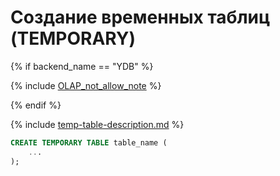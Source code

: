# Создание временных таблиц (TEMPORARY)

{% if backend_name == "YDB" %}

{% include [OLAP_not_allow_note](../../../../_includes/not_allow_for_olap_note.md) %}

{% endif %}

{% include [temp-table-description.md](../../../../_includes/temp-table-description.md) %}

```sql
CREATE TEMPORARY TABLE table_name (
    ...
);
```